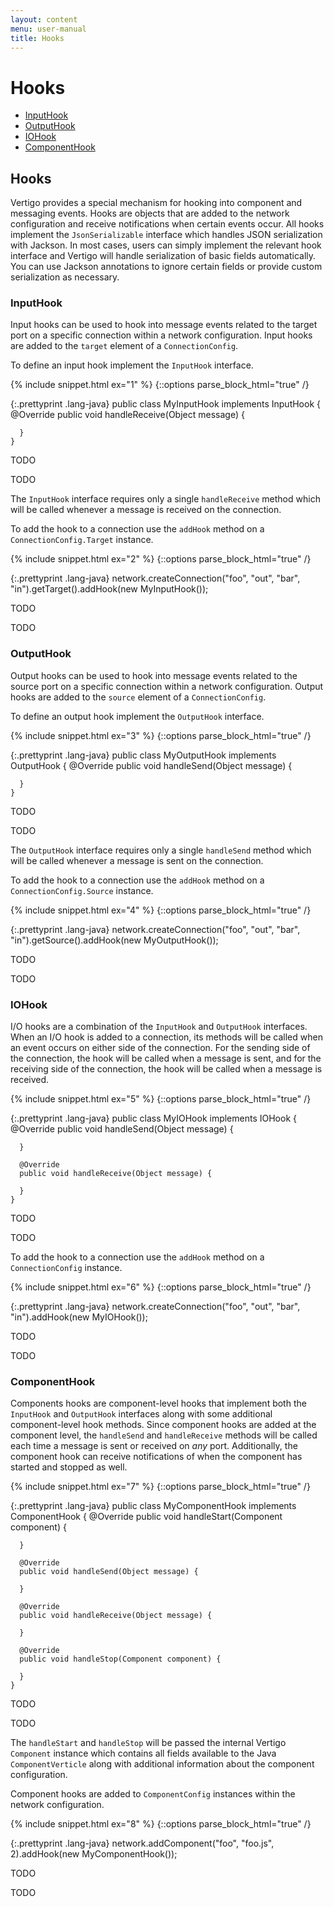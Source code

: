 ```yaml
---
layout: content
menu: user-manual
title: Hooks
---
```


# Hooks

* [InputHook](#inputhook)
* [OutputHook](#outputhook)
* [IOHook](#iohook)
* [ComponentHook](#componenthook)

## Hooks
Vertigo provides a special mechanism for hooking into component and messaging
events. Hooks are objects that are added to the network configuration and receive
notifications when certain events occur. All hooks implement the `JsonSerializable`
interface which handles JSON serialization with Jackson. In most cases, users
can simply implement the relevant hook interface and Vertigo will handle serialization
of basic fields automatically. You can use Jackson annotations to ignore certain
fields or provide custom serialization as necessary.

### InputHook
Input hooks can be used to hook into message events related to the target port
on a specific connection within a network configuration. Input hooks are added
to the `target` element of a `ConnectionConfig`.

To define an input hook implement the `InputHook` interface.

{% include snippet.html ex="1" %}
{::options parse_block_html="true" /}
<div class="tab-content">
<div class="tab-pane active" id="ex1-java">

{:.prettyprint .lang-java}
	public class MyInputHook implements InputHook {
	  @Override
	  public void handleReceive(Object message) {
	  
	  }
	}
	
</div>
<div class="tab-pane" id="ex1-python">
  
TODO
	
</div>
<div class="tab-pane" id="ex1-javascript">
  
TODO
	
</div>
</div>

The `InputHook` interface requires only a single `handleReceive` method which
will be called whenever a message is received on the connection.

To add the hook to a connection use the `addHook` method on a `ConnectionConfig.Target`
instance.

{% include snippet.html ex="2" %}
{::options parse_block_html="true" /}
<div class="tab-content">
<div class="tab-pane active" id="ex2-java">

{:.prettyprint .lang-java}
	network.createConnection("foo", "out", "bar", "in").getTarget().addHook(new MyInputHook());
	
</div>
<div class="tab-pane" id="ex2-python">
  
TODO
	
</div>
<div class="tab-pane" id="ex2-javascript">
  
TODO
	
</div>
</div>

### OutputHook
Output hooks can be used to hook into message events related to the source port
on a specific connection within a network configuration. Output hooks are added
to the `source` element of a `ConnectionConfig`.

To define an output hook implement the `OutputHook` interface.

{% include snippet.html ex="3" %}
{::options parse_block_html="true" /}
<div class="tab-content">
<div class="tab-pane active" id="ex3-java">

{:.prettyprint .lang-java}
	public class MyOutputHook implements OutputHook {
	  @Override
	  public void handleSend(Object message) {
	  
	  }
	}
	
</div>
<div class="tab-pane" id="ex3-python">
  
TODO
	
</div>
<div class="tab-pane" id="ex3-javascript">
  
TODO
	
</div>
</div>

The `OutputHook` interface requires only a single `handleSend` method which
will be called whenever a message is sent on the connection.

To add the hook to a connection use the `addHook` method on a `ConnectionConfig.Source`
instance.

{% include snippet.html ex="4" %}
{::options parse_block_html="true" /}
<div class="tab-content">
<div class="tab-pane active" id="ex4-java">

{:.prettyprint .lang-java}
	network.createConnection("foo", "out", "bar", "in").getSource().addHook(new MyOutputHook());
	
</div>
<div class="tab-pane" id="ex4-python">
  
TODO
	
</div>
<div class="tab-pane" id="ex4-javascript">
  
TODO
	
</div>
</div>

### IOHook
I/O hooks are a combination of the `InputHook` and `OutputHook` interfaces. When an
I/O hook is added to a connection, its methods will be called when an event occurs
on either side of the connection. For the sending side of the connection, the hook
will be called when a message is sent, and for the receiving side of the connection,
the hook will be called when a message is received.

{% include snippet.html ex="5" %}
{::options parse_block_html="true" /}
<div class="tab-content">
<div class="tab-pane active" id="ex5-java">

{:.prettyprint .lang-java}
	public class MyIOHook implements IOHook {
	  @Override
	  public void handleSend(Object message) {
	  
	  }
	
	  @Override
	  public void handleReceive(Object message) {
	  
	  }
	}
	
</div>
<div class="tab-pane" id="ex5-python">
  
TODO
	
</div>
<div class="tab-pane" id="ex5-javascript">
  
TODO
	
</div>
</div>

To add the hook to a connection use the `addHook` method on a `ConnectionConfig` instance.

{% include snippet.html ex="6" %}
{::options parse_block_html="true" /}
<div class="tab-content">
<div class="tab-pane active" id="ex6-java">

{:.prettyprint .lang-java}
	network.createConnection("foo", "out", "bar", "in").addHook(new MyIOHook());
	
</div>
<div class="tab-pane" id="ex6-python">
  
TODO
	
</div>
<div class="tab-pane" id="ex6-javascript">
  
TODO
	
</div>
</div>

### ComponentHook
Components hooks are component-level hooks that implement both the `InputHook`
and `OutputHook` interfaces along with some additional component-level hook methods.
Since component hooks are added at the component level, the `handleSend` and
`handleReceive` methods will be called each time a message is sent or received
on *any* port. Additionally, the component hook can receive notifications of when
the component has started and stopped as well.

{% include snippet.html ex="7" %}
{::options parse_block_html="true" /}
<div class="tab-content">
<div class="tab-pane active" id="ex7-java">

{:.prettyprint .lang-java}
	public class MyComponentHook implements ComponentHook {
	  @Override
	  public void handleStart(Component component) {
	  
	  }
	
	  @Override
	  public void handleSend(Object message) {
	  
	  }
	
	  @Override
	  public void handleReceive(Object message) {
	  
	  }
	
	  @Override
	  public void handleStop(Component component) {
	  
	  }
	}
	
</div>
<div class="tab-pane" id="ex7-python">
  
TODO
	
</div>
<div class="tab-pane" id="ex7-javascript">
  
TODO
	
</div>
</div>

The `handleStart` and `handleStop` will be passed the internal Vertigo
`Component` instance which contains all fields available to the Java `ComponentVerticle`
along with additional information about the component configuration.

Component hooks are added to `ComponentConfig` instances within the network configuration.

{% include snippet.html ex="8" %}
{::options parse_block_html="true" /}
<div class="tab-content">
<div class="tab-pane active" id="ex8-java">

{:.prettyprint .lang-java}
	network.addComponent("foo", "foo.js", 2).addHook(new MyComponentHook());
	
</div>
<div class="tab-pane" id="ex8-python">
  
TODO
	
</div>
<div class="tab-pane" id="ex8-javascript">
  
TODO
	
</div>
</div>